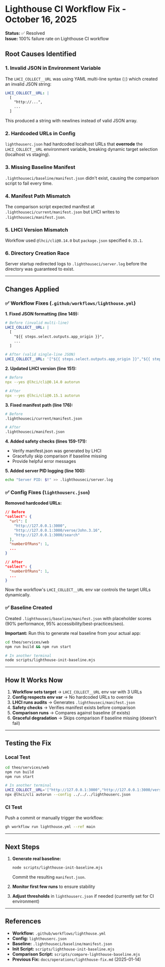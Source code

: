 # Lighthouse CI Workflow Fix - October 16, 2025

**Status:** ✅ Resolved  
**Issue:** 100% failure rate on Lighthouse CI workflow

## Root Causes Identified

### 1. **Invalid JSON in Environment Variable**
The `LHCI_COLLECT__URL` was using YAML multi-line syntax (`|`) which created an invalid JSON string:
```yaml
LHCI_COLLECT__URL: |
  [
    "http://...",
    ...
  ]
```
This produced a string with newlines instead of valid JSON array.

### 2. **Hardcoded URLs in Config**
`lighthouserc.json` had hardcoded localhost URLs that **overrode** the `LHCI_COLLECT__URL` environment variable, breaking dynamic target selection (localhost vs staging).

### 3. **Missing Baseline Manifest**
`.lighthouseci/baseline/manifest.json` didn't exist, causing the comparison script to fail every time.

### 4. **Manifest Path Mismatch**
The comparison script expected manifest at `.lighthouseci/current/manifest.json` but LHCI writes to `.lighthouseci/manifest.json`.

### 5. **LHCI Version Mismatch**
Workflow used `@lhci/cli@0.14.0` but `package.json` specified `0.15.1`.

### 6. **Directory Creation Race**
Server startup redirected logs to `.lighthouseci/server.log` before the directory was guaranteed to exist.

---

## Changes Applied

### ✅ Workflow Fixes (`.github/workflows/lighthouse.yml`)

**1. Fixed JSON formatting (line 149):**
```yaml
# Before (invalid multi-line)
LHCI_COLLECT__URL: |
  [
    "${{ steps.select.outputs.app_origin }}",
    ...
  ]

# After (valid single-line JSON)
LHCI_COLLECT__URL: '["${{ steps.select.outputs.app_origin }}","${{ steps.select.outputs.app_origin }}/verse/John.3.16","${{ steps.select.outputs.app_origin }}/search"]'
```

**2. Updated LHCI version (line 151):**
```yaml
# Before
npx --yes @lhci/cli@0.14.0 autorun

# After
npx --yes @lhci/cli@0.15.1 autorun
```

**3. Fixed manifest path (line 176):**
```bash
# Before
.lighthouseci/current/manifest.json

# After
.lighthouseci/manifest.json
```

**4. Added safety checks (lines 159-171):**
- Verify manifest.json was generated by LHCI
- Gracefully skip comparison if baseline missing
- Provide helpful error messages

**5. Added server PID logging (line 100):**
```bash
echo "Server PID: $!" >> .lighthouseci/server.log
```

### ✅ Config Fixes (`lighthouserc.json`)

**Removed hardcoded URLs:**
```json
// Before
"collect": {
  "url": [
    "http://127.0.0.1:3000",
    "http://127.0.0.1:3000/verse/John.3.16",
    "http://127.0.0.1:3000/search"
  ],
  "numberOfRuns": 1,
  ...
}

// After
"collect": {
  "numberOfRuns": 1,
  ...
}
```

Now the workflow's `LHCI_COLLECT__URL` env var controls the target URLs dynamically.

### ✅ Baseline Created

Created `.lighthouseci/baseline/manifest.json` with placeholder scores (90% performance, 95% accessibility/best-practices/seo).

**Important:** Run this to generate real baseline from your actual app:
```bash
cd theo/services/web
npm run build && npm run start

# In another terminal
node scripts/lighthouse-init-baseline.mjs
```

---

## How It Works Now

1. **Workflow sets target** → `LHCI_COLLECT__URL` env var with 3 URLs
2. **Config respects env var** → No hardcoded URLs to override
3. **LHCI runs audits** → Generates `.lighthouseci/manifest.json`
4. **Safety checks** → Verifies manifest exists before comparison
5. **Comparison runs** → Compares against baseline (if exists)
6. **Graceful degradation** → Skips comparison if baseline missing (doesn't fail)

---

## Testing the Fix

### Local Test
```bash
cd theo/services/web
npm run build
npm run start

# In another terminal
LHCI_COLLECT__URL='["http://127.0.0.1:3000","http://127.0.0.1:3000/verse/John.3.16","http://127.0.0.1:3000/search"]' \
npx @lhci/cli autorun --config ../../../lighthouserc.json
```

### CI Test
Push a commit or manually trigger the workflow:
```bash
gh workflow run lighthouse.yml --ref main
```

---

## Next Steps

1. **Generate real baseline:**
   ```bash
   node scripts/lighthouse-init-baseline.mjs
   ```
   Commit the resulting `manifest.json`.

2. **Monitor first few runs** to ensure stability

3. **Adjust thresholds** in `lighthouserc.json` if needed (currently set for CI environment)

---

## References

- **Workflow:** `.github/workflows/lighthouse.yml`
- **Config:** `lighthouserc.json`
- **Baseline:** `.lighthouseci/baseline/manifest.json`
- **Init Script:** `scripts/lighthouse-init-baseline.mjs`
- **Comparison Script:** `scripts/compare-lighthouse-baseline.mjs`
- **Previous Fix:** `docs/operations/lighthouse-fix.md` (2025-01-14)
